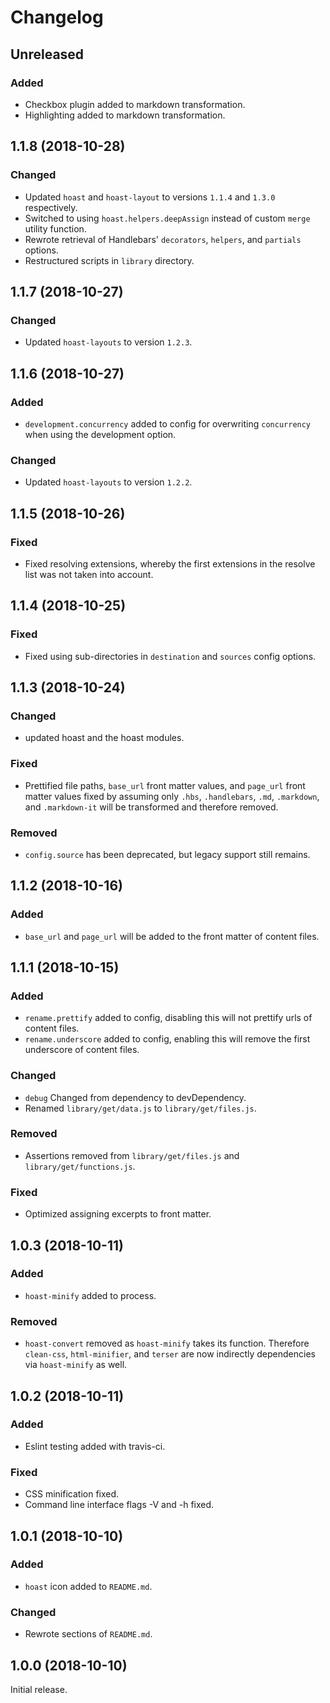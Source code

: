 # Changelog

## Unreleased
### Added
- Checkbox plugin added to markdown transformation.
- Highlighting added to markdown transformation.

## 1.1.8 (2018-10-28)
### Changed
- Updated `hoast` and `hoast-layout` to versions `1.1.4` and `1.3.0` respectively.
- Switched to using `hoast.helpers.deepAssign` instead of custom `merge` utility function.
- Rewrote retrieval of Handlebars' `decorators`, `helpers`, and `partials` options.
- Restructured scripts in `library` directory.

## 1.1.7 (2018-10-27)
### Changed
- Updated `hoast-layouts` to version `1.2.3`.

## 1.1.6 (2018-10-27)
### Added
- `development.concurrency` added to config for overwriting `concurrency` when using the development option.
### Changed
- Updated `hoast-layouts` to version `1.2.2`.

## 1.1.5 (2018-10-26)
### Fixed
- Fixed resolving extensions, whereby the first extensions in the resolve list was not taken into account.

## 1.1.4 (2018-10-25)
### Fixed
- Fixed using sub-directories in `destination` and `sources` config options.

## 1.1.3 (2018-10-24)
### Changed
- updated hoast and the hoast modules.
### Fixed
- Prettified file paths, `base_url` front matter values, and `page_url` front matter values fixed by assuming only `.hbs`, `.handlebars`, `.md`, `.markdown`, and `.markdown-it` will be transformed and therefore removed.
### Removed
- `config.source` has been deprecated, but legacy support still remains.

## 1.1.2 (2018-10-16)
### Added
- `base_url` and `page_url` will be added to the front matter of content files.

## 1.1.1 (2018-10-15)
### Added
- `rename.prettify` added to config, disabling this will not prettify urls of content files.
- `rename.underscore` added to config, enabling this will remove the first underscore of content files.
### Changed
- `debug` Changed from dependency to devDependency.
- Renamed `library/get/data.js` to `library/get/files.js`.
### Removed
- Assertions removed from `library/get/files.js` and `library/get/functions.js`.
### Fixed
- Optimized assigning excerpts to front matter.

## 1.0.3 (2018-10-11)
### Added
- `hoast-minify` added to process.
### Removed
- `hoast-convert` removed as `hoast-minify` takes its function. Therefore `clean-css`, `html-minifier`, and `terser` are now indirectly dependencies via `hoast-minify` as well.

## 1.0.2 (2018-10-11)
### Added
- Eslint testing added with travis-ci.
### Fixed
- CSS minification fixed.
- Command line interface flags -V and -h fixed.

## 1.0.1 (2018-10-10)
### Added
- `hoast` icon added to `README.md`.
### Changed
- Rewrote sections of `README.md`.

## 1.0.0 (2018-10-10)
Initial release.
